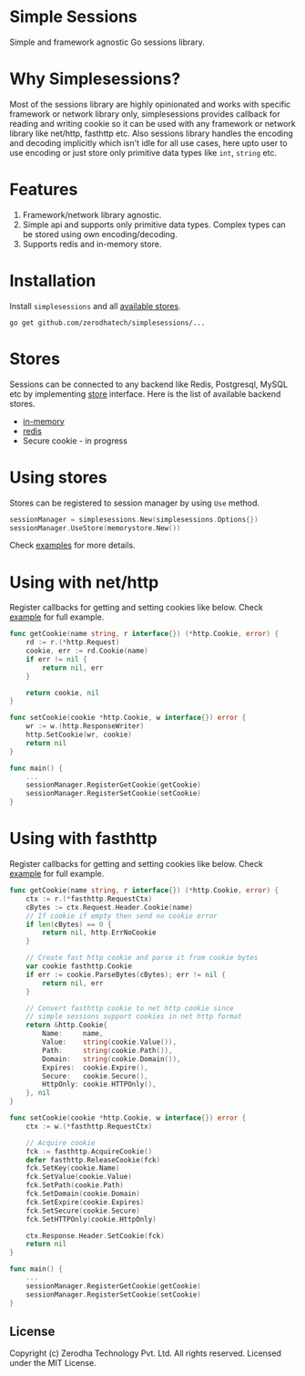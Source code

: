 # Simple Sessions
Simple and framework agnostic Go sessions library.

# Why Simplesessions?
Most of the sessions library are highly opinionated and works with specific framework or network library only, simplesessions provides
callback for reading and writing cookie so it can be used with any framework or network library like net/http, fasthttp etc.
Also sessions library handles the encoding and decoding implicitly which isn't idle for all use cases, here upto user to
use encoding or just store only primitive data types like `int`, `string` etc.

# Features
1. Framework/network library agnostic.
2. Simple api and supports only primitive data types. Complex types can be stored using own encoding/decoding.
3. Supports redis and in-memory store.

# Installation
Install `simplesessions` and all [available stores](/stores).

```
go get github.com/zerodhatech/simplesessions/...
```

# Stores
Sessions can be connected to any backend like Redis, Postgresql, MySQL etc by implementing [store](/store.go) interface.
Here is the list of available backend stores.

* [in-memory](/stores/memory)
* [redis](/stores/redis)
* Secure cookie - in progress

# Using stores
Stores can be registered to session manager by using `Use` method.

```go
sessionManager = simplesessions.New(simplesessions.Options{})
sessionManager.UseStore(memorystore.New())
```

Check [examples](/examples) for more details.

# Using with net/http

Register callbacks for getting and setting cookies like below. Check [example](/examples/nethttp-redis/main.go) for full example.

```go
func getCookie(name string, r interface{}) (*http.Cookie, error) {
	rd := r.(*http.Request)
	cookie, err := rd.Cookie(name)
	if err != nil {
		return nil, err
	}

	return cookie, nil
}

func setCookie(cookie *http.Cookie, w interface{}) error {
	wr := w.(http.ResponseWriter)
	http.SetCookie(wr, cookie)
	return nil
}

func main() {
	...
	sessionManager.RegisterGetCookie(getCookie)
	sessionManager.RegisterSetCookie(setCookie)
}
```

# Using with fasthttp

Register callbacks for getting and setting cookies like below. Check [example](/examples/fasthttp-redis/main.go) for full example.

```go
func getCookie(name string, r interface{}) (*http.Cookie, error) {
	ctx := r.(*fasthttp.RequestCtx)
	cBytes := ctx.Request.Header.Cookie(name)
	// If cookie if empty then send no cookie error
	if len(cBytes) == 0 {
		return nil, http.ErrNoCookie
	}

	// Create fast http cookie and parse it from cookie bytes
	var cookie fasthttp.Cookie
	if err := cookie.ParseBytes(cBytes); err != nil {
		return nil, err
	}

	// Convert fasthttp cookie to net http cookie since
	// simple sessions support cookies in net http format
	return &http.Cookie{
		Name:     name,
		Value:    string(cookie.Value()),
		Path:     string(cookie.Path()),
		Domain:   string(cookie.Domain()),
		Expires:  cookie.Expire(),
		Secure:   cookie.Secure(),
		HttpOnly: cookie.HTTPOnly(),
	}, nil
}

func setCookie(cookie *http.Cookie, w interface{}) error {
	ctx := w.(*fasthttp.RequestCtx)

	// Acquire cookie
	fck := fasthttp.AcquireCookie()
	defer fasthttp.ReleaseCookie(fck)
	fck.SetKey(cookie.Name)
	fck.SetValue(cookie.Value)
	fck.SetPath(cookie.Path)
	fck.SetDomain(cookie.Domain)
	fck.SetExpire(cookie.Expires)
	fck.SetSecure(cookie.Secure)
	fck.SetHTTPOnly(cookie.HttpOnly)

	ctx.Response.Header.SetCookie(fck)
	return nil
}

func main() {
	...
	sessionManager.RegisterGetCookie(getCookie)
	sessionManager.RegisterSetCookie(setCookie)
}
```

## License
Copyright (c) Zerodha Technology Pvt. Ltd. All rights reserved. Licensed under the MIT License.
